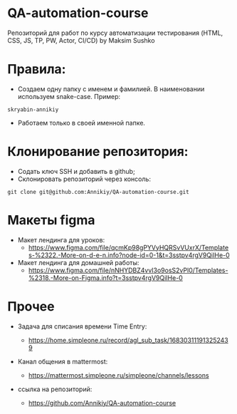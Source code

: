 # QA-automation-course
Репозиторий для работ по курсу автоматизации тестирования (HTML, CSS, JS, TP, PW, Actor, CI/CD) by Maksim Sushko

# Правила:
- Создаем одну папку с именем и фамилией. В наименовании используем snake-case. Пример: 
```
skryabin-annikiy
```
- Работаем только в своей именной папке.

# Клонирование репозитория:
- Содать ключ SSH и добавить в github;
- Склонировать репозиторий через консоль:
```
git clone git@github.com:Annikiy/QA-automation-course.git
```

# Макеты figma
- Макет лендинга для уроков:
    - https://www.figma.com/file/qcmKp98gPYVyHQRSvVUxrX/Templates-%2322.-More-on-d-e-n.info?node-id=0-1&t=3sstpv4rgV9QiIHe-0
- Макет лендинга для домашней работы:
    - https://www.figma.com/file/nNHYDBZ4vvI3o9osS2vPl0/Templates-%2318.-More-on-Figma.info?t=3sstpv4rgV9QiIHe-0



# Прочее
 - Задача для списания времени Time Entry:
     - https://home.simpleone.ru/record/agl_sub_task/168303111913252439

 - Канал общения в mattermost:
     - https://mattermost.simpleone.ru/simpleone/channels/lessons

- ссылка на репозиторий:
    - https://github.com/Annikiy/QA-automation-course